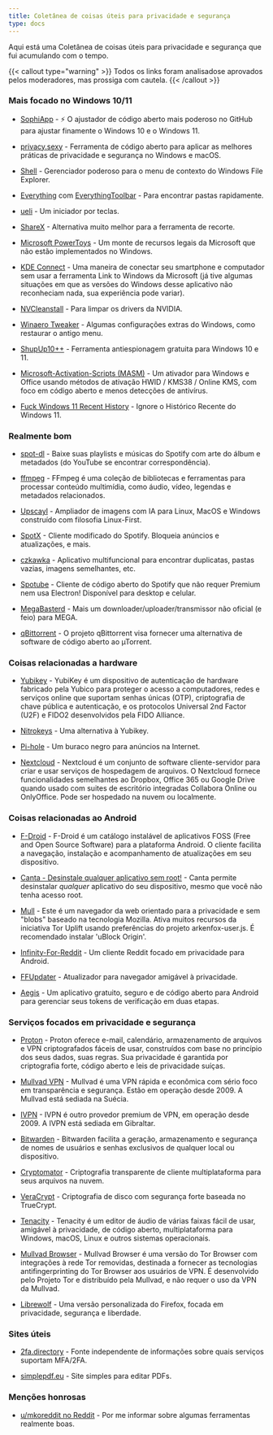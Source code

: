 ```yaml
---
title: Coletânea de coisas úteis para privacidade e segurança
type: docs
---
```

Aqui está uma Coletânea de coisas úteis para privacidade e segurança que fui acumulando com o tempo.

{{< callout type="warning" >}}
Todos os links foram analisados ​​e aprovados pelos moderadores, mas prossiga com cautela.
{{< /callout >}}

### Mais focado no Windows 10/11

- [SophiApp](https://github.com/Sophia-Community/SophiApp) - ⚡ O ajustador de código aberto mais poderoso no GitHub para ajustar finamente o Windows 10 e o Windows 11.

- [privacy.sexy](https://privacy.sexy/) - Ferramenta de código aberto para aplicar as melhores práticas de privacidade e segurança no Windows e macOS.

- [Shell](https://github.com/moudey/Shell) - Gerenciador poderoso para o menu de contexto do Windows File Explorer.

- [Everything](https://www.voidtools.com/) com [EverythingToolbar](https://github.com/srwi/EverythingToolbar) - Para encontrar pastas rapidamente.

- [ueli](https://ueli.app/#/) - Um iniciador por teclas.

- [ShareX](https://getsharex.com/) - Alternativa muito melhor para a ferramenta de recorte.

- [Microsoft PowerToys](https://learn.microsoft.com/en-us/windows/powertoys/) - Um monte de recursos legais da Microsoft que não estão implementados no Windows.

- [KDE Connect](https://kdeconnect.kde.org/) - Uma maneira de conectar seu smartphone e computador sem usar a ferramenta Link to Windows da Microsoft (já tive algumas situações em que as versões do Windows desse aplicativo não reconheciam nada, sua experiência pode variar).

- [NVCleanstall](https://www.techpowerup.com/download/techpowerup-nvcleanstall/) - Para limpar os drivers da NVIDIA.

- [Winaero Tweaker](https://winaero.com/winaero-tweaker/) - Algumas configurações extras do Windows, como restaurar o antigo menu.

- [ShupUp10++](https://www.oo-software.com/en/shutup10) - Ferramenta antiespionagem gratuita para Windows 10 e 11.

- [Microsoft-Activation-Scripts (MASM)](https://github.com/massgravel/Microsoft-Activation-Scripts) - Um ativador para Windows e Office usando métodos de ativação HWID / KMS38 / Online KMS, com foco em código aberto e menos detecções de antivírus.

- [Fuck Windows 11 Recent History](https://gist.github.com/gnireorb/38b024d42f22b2f13b6525a273f498b5) - Ignore o Histórico Recente do Windows 11.

### Realmente bom

- [spot-dl](https://github.com/spotDL/spotify-downloader) - Baixe suas playlists e músicas do Spotify com arte do álbum e metadados (do YouTube se encontrar correspondência).

- [ffmpeg](https://ffmpeg.org/download.html) - FFmpeg é uma coleção de bibliotecas e ferramentas para processar conteúdo multimídia, como áudio, vídeo, legendas e metadados relacionados.

- [Upscayl](https://github.com/upscayl/upscayl) - Ampliador de imagens com IA para Linux, MacOS e Windows construído com filosofia Linux-First.

- [SpotX](https://github.com/amd64fox/SpotX/) - Cliente modificado do Spotify. Bloqueia anúncios e atualizações, e mais.

- [czkawka](https://github.com/qarmin/czkawka) - Aplicativo multifuncional para encontrar duplicatas, pastas vazias, imagens semelhantes, etc.

- [Spotube](https://github.com/KRTirtho/spotube) - Cliente de código aberto do Spotify que não requer Premium nem usa Electron! Disponível para desktop e celular.

- [MegaBasterd](https://github.com/tonikelope/megabasterd) - Mais um downloader/uploader/transmissor não oficial (e feio) para MEGA.

- [qBittorrent](https://github.com/qbittorrent/qBittorrent) - O projeto qBittorrent visa fornecer uma alternativa de software de código aberto ao µTorrent.

### Coisas relacionadas a hardware

- [Yubikey](https://www.yubico.com/products/) - YubiKey é um dispositivo de autenticação de hardware fabricado pela Yubico para proteger o acesso a computadores, redes e serviços online que suportam senhas únicas (OTP), criptografia de chave pública e autenticação, e os protocolos Universal 2nd Factor (U2F) e FIDO2 desenvolvidos pela FIDO Alliance.

- [Nitrokeys](https://www.nitrokey.com/products/nitrokeys) - Uma alternativa à Yubikey.

- [Pi-hole](https://pi-hole.net/) - Um buraco negro para anúncios na Internet.

- [Nextcloud](https://nextcloud.com/) - Nextcloud é um conjunto de software cliente-servidor para criar e usar serviços de hospedagem de arquivos. O Nextcloud fornece funcionalidades semelhantes ao Dropbox, Office 365 ou Google Drive quando usado com suites de escritório integradas Collabora Online ou OnlyOffice. Pode ser hospedado na nuvem ou localmente.

### Coisas relacionadas ao Android

- [F-Droid](https://f-droid.org/) - F-Droid é um catálogo instalável de aplicativos FOSS (Free and Open Source Software) para a plataforma Android. O cliente facilita a navegação, instalação e acompanhamento de atualizações em seu dispositivo.

- [Canta - Desinstale qualquer aplicativo sem root!](https://f-droid.org/en/packages/org.samo_lego.canta/) - Canta permite desinstalar *qualquer* aplicativo do seu dispositivo, mesmo que você não tenha acesso root.

- [Mull](https://f-droid.org/packages/us.spotco.fennec_dos/) - Este é um navegador da web orientado para a privacidade e sem "blobs" baseado na tecnologia Mozilla. Ativa muitos recursos da iniciativa Tor Uplift usando preferências do projeto arkenfox-user.js. É recomendado instalar 'uBlock Origin'.

- [Infinity-For-Reddit](https://github.com/Docile-Alligator/Infinity-For-Reddit) - Um cliente Reddit focado em privacidade para Android.

- [FFUpdater](https://github.com/Tobi823/ffupdater) - Atualizador para navegador amigável à privacidade.

- [Aegis](https://github.com/beemdevelopment/Aegis) - Um aplicativo gratuito, seguro e de código aberto para Android para gerenciar seus tokens de verificação em duas etapas.

### Serviços focados em privacidade e segurança

- [Proton](https://proton.me/) - Proton oferece e-mail, calendário, armazenamento de arquivos e VPN criptografados fáceis de usar, construídos com base no princípio dos seus dados, suas regras. Sua privacidade é garantida por criptografia forte, código aberto e leis de privacidade suíças.

- [Mullvad VPN](https://mullvad.net) - Mullvad é uma VPN rápida e econômica com sério foco em transparência e segurança. Estão em operação desde 2009. A Mullvad está sediada na Suécia.

- [IVPN](https://www.ivpn.net/) - IVPN é outro provedor premium de VPN, em operação desde 2009. A IVPN está sediada em Gibraltar.

- [Bitwarden](https://bitwarden.com/) - Bitwarden facilita a geração, armazenamento e segurança de nomes de usuários e senhas exclusivos de qualquer local ou dispositivo.

- [Cryptomator](https://github.com/cryptomator/cryptomator) - Criptografia transparente de cliente multiplataforma para seus arquivos na nuvem.

- [VeraCrypt](https://github.com/veracrypt/VeraCrypt) - Criptografia de disco com segurança forte baseada no TrueCrypt.

- [Tenacity](https://tenacityaudio.org) - Tenacity é um editor de áudio de várias faixas fácil de usar, amigável à privacidade, de código aberto, multiplataforma para Windows, macOS, Linux e outros sistemas operacionais.

- [Mullvad Browser](https://mullvad.net/en/browser) - Mullvad Browser é uma versão do Tor Browser com integrações à rede Tor removidas, destinada a fornecer as tecnologias antifingerprinting do Tor Browser aos usuários de VPN. É desenvolvido pelo Projeto Tor e distribuído pela Mullvad, e não requer o uso da VPN da Mullvad.

- [Librewolf](https://librewolf.net/) - Uma versão personalizada do Firefox, focada em privacidade, segurança e liberdade.

### Sites úteis

- [2fa.directory](https://2fa.directory/int/) - Fonte independente de informações sobre quais serviços suportam MFA/2FA.

- [simplepdf.eu](https://simplepdf.eu/) - Site simples para editar PDFs.

### Menções honrosas

- [u/mkoreddit no Reddit](https://www.reddit.com/user/mkoreddit/) - Por me informar sobre algumas ferramentas realmente boas.